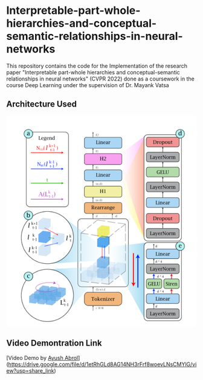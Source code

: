 # Interpretable-part-whole-hierarchies-and-conceptual-semantic-relationships-in-neural-networks

This repository contains the code for the Implementation of the research paper "Interpretable part-whole hierarchies and conceptual-semantic relationships in neural networks" (CVPR 2022) done as a coursework in the course Deep Learning under the supervision of Dr. Mayank Vatsa

## Architecture Used

![arch](https://github.com/ayushabrol13/Interpretable-part-whole-hierarchies-and-conceptual-semantic-relationships-in-neural-networks/blob/master/assets/architecture.png)

## Video Demontration Link

[Video Demo by [Ayush Abrol](https://github.com/ayushabrol13/)](https://drive.google.com/file/d/1etRhGLd8AG14NH3rFrf8woevLNsCMYlG/view?usp=share_link)
